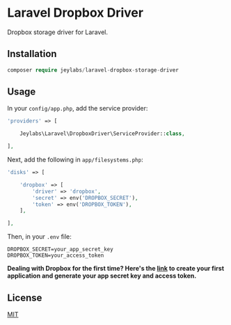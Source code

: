 
# Laravel Dropbox Driver

Dropbox storage driver for Laravel.

## Installation

```php
composer require jeylabs/laravel-dropbox-storage-driver
```

## Usage

In your ```config/app.php```, add the service provider:

```php
'providers' => [

    Jeylabs\Laravel\DropboxDriver\ServiceProvider::class,

],
```

Next, add the following in ```app/filesystems.php```:
```php
'disks' => [

    'dropbox' => [
        'driver' => 'dropbox',
        'secret' => env('DROPBOX_SECRET'),
        'token' => env('DROPBOX_TOKEN'),
    ],

],
```

Then, in your ```.env``` file:
```
DROPBOX_SECRET=your_app_secret_key
DROPBOX_TOKEN=your_access_token
```

**Dealing with Dropbox for the first time? Here's the [link](https://www.dropbox.com/developers/apps/create) to create your first application and generate your app secret key and access token.**

## License

[MIT](https://opensource.org/licenses/MIT)
